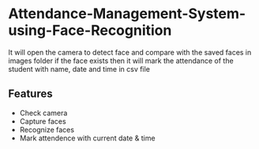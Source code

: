 # Attendance-Management-System-using-Face-Recognition
It will open the camera to detect face and compare with the saved faces in images folder if the face exists then it will mark the attendance of the student with name, date and time in csv file
## Features
* Check camera
* Capture faces
* Recognize faces
* Mark attendence with current date & time
